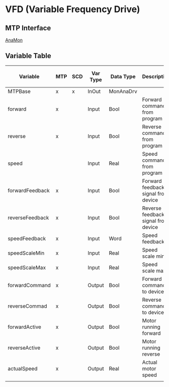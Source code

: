 # VFD (Variable Frequency Drive)

## MTP Interface

[AnaMon](./../MTP/MonAnaDrv.md)

## Variable Table

| Variable        | MTP | SCD | Var Type | Data Type | Description                         | SCD Name | SCD Terminal Name |
| --------------- | --- | --- | -------- | --------- | ----------------------------------- | -------- | ----------------- |
| MTPBase         | x   | x   | InOut    | MonAnaDrv |                                     |          |                   |
| forward         | x   |     | Input    | Bool      | Forward command from program        |          |                   |
| reverse         | x   |     | Input    | Bool      | Reverse command from program        |          |                   |
| speed           |     |     | Input    | Real      | Speed command from program          |          |                   |
| forwardFeedback | x   |     | Input    | Bool      | Forward feedback signal from device |          |                   |
| reverseFeedback | x   |     | Input    | Bool      | Reverse feedback signal from device |          |                   |
| speedFeedback   | x   |     | Input    | Word      | Speed feedback                      |          |                   |
| speedScaleMin   | x   |     | Input    | Real      | Speed scale min                     |          |                   |
| speedScaleMax   | x   |     | Input    | Real      | Speed scale max                     |          |                   |
| forwardCommand  | x   |     | Output   | Bool      | Forward command to device           |          |                   |
| reverseCommad   | x   |     | Output   | Bool      | Reverse command to device           |          |                   |
| forwardActive   | x   |     | Output   | Bool      | Motor running forward               |          |                   |
| reverseActive   | x   |     | Output   | Bool      | Motor running reverse               |          |                   |
| actualSpeed     | x   |     | Output   | Real      | Actual motor speed                  |          |                   |
|                 |     |     |          |           |                                     |          |                   |